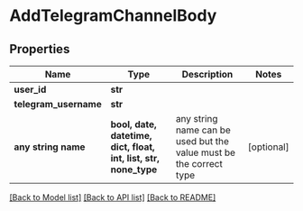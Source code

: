 # AddTelegramChannelBody


## Properties
Name | Type | Description | Notes
------------ | ------------- | ------------- | -------------
**user_id** | **str** |  | 
**telegram_username** | **str** |  | 
**any string name** | **bool, date, datetime, dict, float, int, list, str, none_type** | any string name can be used but the value must be the correct type | [optional]

[[Back to Model list]](../README.md#documentation-for-models) [[Back to API list]](../README.md#documentation-for-api-endpoints) [[Back to README]](../README.md)


